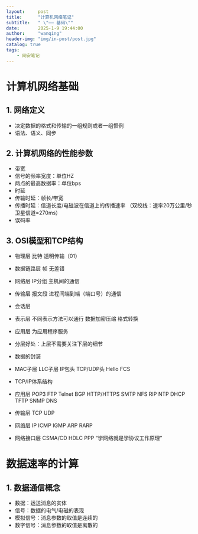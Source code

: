 ```yaml
---
layout:     post
title:      "计算机网络笔记"
subtitle:   " \"—— 基础\""
date:       2025-1-9 19:44:00
author:     "wanqing"
header-img: "img/in-post/post.jpg"
catalog: true
tags:
    - 网安笔记
---
```

# 计算机网络基础
## 1. 网络定义
- 决定数据的格式和传输的一组规则或者一组惯例
- 语法、语义、同步
## 2. 计算机网络的性能参数
- 带宽
 - 信号的频率宽度：单位HZ
 - 两点的最高数据率：单位bps
- 时延
 - 传输时延：帧长/带宽
 - 传播时延：信道长度/电磁波在信道上的传播速率 （双绞线：速率20万公里/秒 卫星信道=270ms）
- 误码率
## 3. OSI模型和TCP结构
- 物理层 比特 透明传输（01）
- 数据链路层 帧 无差错
- 网络层 IP分组 主机间的通信
- 传输层 报文段 进程间端到端（端口号）的通信
- 会话层
- 表示层 不同表示方法可以通行 数据加密压缩 格式转换
- 应用层 为应用程序服务
- 分层好处：上层不需要关注下层的细节
- 数据的封装
 - MAC子层 LLC子层 IP包头 TCP/UDP头 Hello FCS

- TCP/IP体系结构
 - 应用层 POP3 FTP Telnet BGP HTTP/HTTPS SMTP NFS RIP NTP DHCP TFTP SNMP DNS
 - 传输层 TCP UDP
 - 网络层 IP ICMP IGMP ARP RARP
 - 网络接口层 CSMA/CD HDLC PPP
 “学网络就是学协议工作原理”

 # 数据速率的计算
 ## 1. 数据通信概念
 - 数据：运送消息的实体
 - 信号：数据的电气/电磁的表现
 - 模拟信号：消息参数的取值是连续的
 - 数字信号：消息参数的取值是离散的
